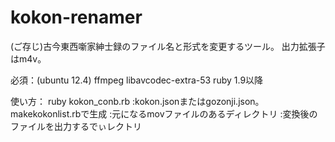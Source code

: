 kokon-renamer
=============

(ご存じ)古今東西噺家紳士録のファイル名と形式を変更するツール。
出力拡張子はm4v。

必須：(ubuntu 12.4)
 ffmpeg
 libavcodec-extra-53
 ruby 1.9以降

使い方：
 ruby kokon_conb.rb <json> <indir> <outdir>
 <json>:kokon.jsonまたはgozonji.json。makekokonlist.rbで生成
 <indir>:元になるmovファイルのあるディレクトリ
 <outdir>:変換後のファイルを出力するでぃレクトリ

